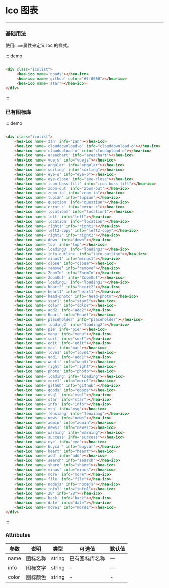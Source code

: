 # Ico 图表
----
### 基础用法
使用```name```属性来定义 Ioc 的样式。

<div class="demo-block">
	<div class="icolist">
	    <hea-ico name='goods'></hea-ico>
	    <hea-ico name='github' color="#ff0000"></hea-ico>
	    <hea-ico name='star'></hea-ico>
	</div>
</div>

::: demo
```html

<div class="icolist">
	 <hea-ico name='goods'></hea-ico>
	 <hea-ico name='github' color="#ff0000"></hea-ico>
	 <hea-ico name='star'></hea-ico>
</div>

```
:::



### 已有图标库


<div class="demo-block">
	<div class="icolist">
	    <hea-ico name='zan' info="zan"></hea-ico>
	    <hea-ico name='clouddownload-o' info="clouddownload-o"></hea-ico>
	    <hea-ico name='cloudupload-o' info="cloudupload-o"></hea-ico>
	    <hea-ico name='areachart' info="areachart"></hea-ico>
	    <hea-ico name='vuejs' info="vuejs"></hea-ico>
	    <hea-ico name='angular' info="angular"></hea-ico>
	    <hea-ico name='sorting' info="sorting"></hea-ico>
	    <hea-ico name='eye-o' info="eye-o"></hea-ico>
	    <hea-ico name='eye-close' info="eye-close"></hea-ico>
	    <hea-ico name='icon-boss-fill' info="icon-boss-fill"></hea-ico>
	    <hea-ico name='zoom-out' info="zoom-out"></hea-ico>
	    <hea-ico name='zoom-in' info="zoom-in"></hea-ico>
	    <hea-ico name='tupian' info="tupian"></hea-ico>
	    <hea-ico name='question' info="question"></hea-ico>
	    <hea-ico name='error-c' info="error-c"></hea-ico>
	    <hea-ico name='location1' info="location1"></hea-ico>
	    <hea-ico name='left' info="left"></hea-ico>
	    <hea-ico name='location' info="location"></hea-ico>
	    <hea-ico name='right1' info="right1"></hea-ico>
	    <hea-ico name='left2-copy' info="left2-copy"></hea-ico>
	    <hea-ico name='right2' info="right2"></hea-ico>
	    <hea-ico name='down' info="down"></hea-ico>
	    <hea-ico name='top' info="top"></hea-ico>
	    <hea-ico name='loading3' info="loading3"></hea-ico>
	    <hea-ico name='info-outline' info="info-outline"></hea-ico>
	    <hea-ico name='minus1' info="minus1"></hea-ico>
	    <hea-ico name='close' info="close"></hea-ico>
	    <hea-ico name='remove' info="remove"></hea-ico>
	    <hea-ico name='ZoomIn' info="ZoomIn"></hea-ico>
	    <hea-ico name='ZoomOut' info="ZoomOut"></hea-ico>
	    <hea-ico name='loading1' info="loading1"></hea-ico>
	    <hea-ico name='heart2' info="heart2"></hea-ico>
	    <hea-ico name='heart1' info="heart1"></hea-ico>
	    <hea-ico name='head-photo' info="head-photo"></hea-ico>
	    <hea-ico name='star1' info="star1"></hea-ico>
	    <hea-ico name='color' info="color"></hea-ico>
	    <hea-ico name='add2' info="add2"></hea-ico>
	    <hea-ico name='Heart' info="Heart"></hea-ico>
	    <hea-ico name='placeholder' info="placeholder"></hea-ico>
	    <hea-ico name='loading2' info="loading2"></hea-ico>
	    <hea-ico name='pie' info="pie"></hea-ico>
	    <hea-ico name='menu' info="menu"></hea-ico>
	    <hea-ico name='sort' info="sort"></hea-ico>
	    <hea-ico name='edit' info="edit"></hea-ico>
	    <hea-ico name='mac' info="mac"></hea-ico>
	    <hea-ico name='love1' info="love1"></hea-ico>
	    <hea-ico name='add1' info="add1"></hea-ico>
	    <hea-ico name='wenti' info="wenti"></hea-ico>
	    <hea-ico name='right' info="right"></hea-ico>
	    <hea-ico name='photo' info="photo"></hea-ico>
	    <hea-ico name='loading' info="loading"></hea-ico>
	    <hea-ico name='more1' info="more1"></hea-ico>
	    <hea-ico name='github' info="github"></hea-ico>
	    <hea-ico name='goods' info="goods"></hea-ico>
	    <hea-ico name='msg1' info="msg1"></hea-ico>
	    <hea-ico name='star' info="star"></hea-ico>
	    <hea-ico name='info' info="info"></hea-ico>
	    <hea-ico name='msg' info="msg"></hea-ico>
	    <hea-ico name='news' info="news"></hea-ico>
	    <hea-ico name='admin' info="admin"></hea-ico>
	    <hea-ico name='news1' info="news1"></hea-ico>
	    <hea-ico name='warning' info="warning"></hea-ico>
	    <hea-ico name='success' info="success"></hea-ico>
	    <hea-ico name='eye' info="eye"></hea-ico>
	    <hea-ico name='buycar' info="buycar"></hea-ico>
	    <hea-ico name='heart' info="heart"></hea-ico>
	    <hea-ico name='add' info="add"></hea-ico>
	    <hea-ico name='search' info="search"></hea-ico>
	    <hea-ico name='share' info="share"></hea-ico>
	    <hea-ico name='minus' info="minus"></hea-ico>
	    <hea-ico name='more' info="more"></hea-ico>
	    <hea-ico name='file' info="file"></hea-ico>
	    <hea-ico name='nodejs' info="nodejs"></hea-ico>
	    <hea-ico name='info1' info="info1"></hea-ico>
	    <hea-ico name='28' info="28"></hea-ico>
	    <hea-ico name='back' info="back"></hea-ico>
	    <hea-ico name='date' info="date"></hea-ico>
	    <hea-ico name='more1' info="more1"></hea-ico>
	</div>
</div>

::: demo
```html

<div class="icolist">
    <hea-ico name='zan' info="zan"></hea-ico>
    <hea-ico name='clouddownload-o' info="clouddownload-o"></hea-ico>
    <hea-ico name='cloudupload-o' info="cloudupload-o"></hea-ico>
    <hea-ico name='areachart' info="areachart"></hea-ico>
    <hea-ico name='vuejs' info="vuejs"></hea-ico>
    <hea-ico name='angular' info="angular"></hea-ico>
    <hea-ico name='sorting' info="sorting"></hea-ico>
    <hea-ico name='eye-o' info="eye-o"></hea-ico>
    <hea-ico name='eye-close' info="eye-close"></hea-ico>
    <hea-ico name='icon-boss-fill' info="icon-boss-fill"></hea-ico>
    <hea-ico name='zoom-out' info="zoom-out"></hea-ico>
    <hea-ico name='zoom-in' info="zoom-in"></hea-ico>
    <hea-ico name='tupian' info="tupian"></hea-ico>
    <hea-ico name='question' info="question"></hea-ico>
    <hea-ico name='error-c' info="error-c"></hea-ico>
    <hea-ico name='location1' info="location1"></hea-ico>
    <hea-ico name='left' info="left"></hea-ico>
    <hea-ico name='location' info="location"></hea-ico>
    <hea-ico name='right1' info="right1"></hea-ico>
    <hea-ico name='left2-copy' info="left2-copy"></hea-ico>
    <hea-ico name='right2' info="right2"></hea-ico>
    <hea-ico name='down' info="down"></hea-ico>
    <hea-ico name='top' info="top"></hea-ico>
    <hea-ico name='loading3' info="loading3"></hea-ico>
    <hea-ico name='info-outline' info="info-outline"></hea-ico>
    <hea-ico name='minus1' info="minus1"></hea-ico>
    <hea-ico name='close' info="close"></hea-ico>
    <hea-ico name='remove' info="remove"></hea-ico>
    <hea-ico name='ZoomIn' info="ZoomIn"></hea-ico>
    <hea-ico name='ZoomOut' info="ZoomOut"></hea-ico>
    <hea-ico name='loading1' info="loading1"></hea-ico>
    <hea-ico name='heart2' info="heart2"></hea-ico>
    <hea-ico name='heart1' info="heart1"></hea-ico>
    <hea-ico name='head-photo' info="head-photo"></hea-ico>
    <hea-ico name='star1' info="star1"></hea-ico>
    <hea-ico name='color' info="color"></hea-ico>
    <hea-ico name='add2' info="add2"></hea-ico>
    <hea-ico name='Heart' info="Heart"></hea-ico>
    <hea-ico name='placeholder' info="placeholder"></hea-ico>
    <hea-ico name='loading2' info="loading2"></hea-ico>
    <hea-ico name='pie' info="pie"></hea-ico>
    <hea-ico name='menu' info="menu"></hea-ico>
    <hea-ico name='sort' info="sort"></hea-ico>
    <hea-ico name='edit' info="edit"></hea-ico>
    <hea-ico name='mac' info="mac"></hea-ico>
    <hea-ico name='love1' info="love1"></hea-ico>
    <hea-ico name='add1' info="add1"></hea-ico>
    <hea-ico name='wenti' info="wenti"></hea-ico>
    <hea-ico name='right' info="right"></hea-ico>
    <hea-ico name='photo' info="photo"></hea-ico>
    <hea-ico name='loading' info="loading"></hea-ico>
    <hea-ico name='more1' info="more1"></hea-ico>
    <hea-ico name='github' info="github"></hea-ico>
    <hea-ico name='goods' info="goods"></hea-ico>
    <hea-ico name='msg1' info="msg1"></hea-ico>
    <hea-ico name='star' info="star"></hea-ico>
    <hea-ico name='info' info="info"></hea-ico>
    <hea-ico name='msg' info="msg"></hea-ico>
    <hea-ico name='fenxiang' info="fenxiang"></hea-ico>
    <hea-ico name='news' info="news"></hea-ico>
    <hea-ico name='admin' info="admin"></hea-ico>
    <hea-ico name='news1' info="news1"></hea-ico>
    <hea-ico name='warning' info="warning"></hea-ico>
    <hea-ico name='success' info="success"></hea-ico>
    <hea-ico name='eye' info="eye"></hea-ico>
    <hea-ico name='buycar' info="buycar"></hea-ico>
    <hea-ico name='heart' info="heart"></hea-ico>
    <hea-ico name='add' info="add"></hea-ico>
    <hea-ico name='search' info="search"></hea-ico>
    <hea-ico name='share' info="share"></hea-ico>
    <hea-ico name='minus' info="minus"></hea-ico>
    <hea-ico name='more' info="more"></hea-ico>
    <hea-ico name='file' info="file"></hea-ico>
    <hea-ico name='nodejs' info="nodejs"></hea-ico>
    <hea-ico name='info1' info="info1"></hea-ico>
    <hea-ico name='28' info="28"></hea-ico>
    <hea-ico name='back' info="back"></hea-ico>
    <hea-ico name='date' info="date"></hea-ico>
    <hea-ico name='more1' info="more1"></hea-ico>
</div>

```
:::


### Attributes
| 参数      | 说明    | 类型      | 可选值       | 默认值   |
|----------|-------- |---------- |-------------  |-------- |
| name     | 图标名称   | string  | 已有图标库名称 |    —     |
| info     | 图标文字   | string    | -  |     —    |
| color    | 图标颜色   | string    | - |  -   |

